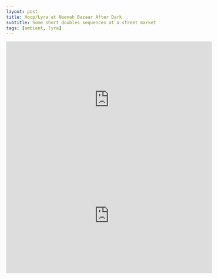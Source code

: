 ```yaml
---
layout: post
title: Hoop/Lyra at Neenah Bazaar After Dark
subtitle: Some short doubles sequences at a street market
tags: [ambient, lyra]
---
```


<iframe width="560" height="315" src="https://www.youtube.com/embed/ZwbeDP4dPgs" frameborder="0" allow="accelerometer; autoplay; encrypted-media; gyroscope; picture-in-picture" allowfullscreen></iframe>

<iframe width="560" height="315" src="https://www.youtube.com/embed/mMIRxr88GO8" frameborder="0" allow="accelerometer; autoplay; encrypted-media; gyroscope; picture-in-picture" allowfullscreen></iframe>
